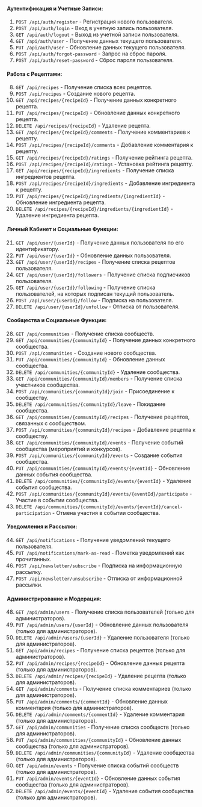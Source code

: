 
#### Аутентификация и Учетные Записи:
1. `POST /api/auth/register` - Регистрация нового пользователя.
2. `POST /api/auth/login` - Вход в учетную запись пользователя.
3. `GET /api/auth/logout` - Выход из учетной записи пользователя.
4. `GET /api/auth/user` - Получение данных текущего пользователя.
5. `PUT /api/auth/user` - Обновление данных текущего пользователя.
6. `POST /api/auth/forgot-password` - Запрос на сброс пароля.
7. `POST /api/auth/reset-password` - Сброс пароля пользователя.

#### Работа с Рецептами:
8. `GET /api/recipes` - Получение списка всех рецептов.
9. `POST /api/recipes` - Создание нового рецепта.
10. `GET /api/recipes/{recipeId}` - Получение данных конкретного рецепта.
11. `PUT /api/recipes/{recipeId}` - Обновление данных конкретного рецепта.
12. `DELETE /api/recipes/{recipeId}` - Удаление рецепта.
13. `GET /api/recipes/{recipeId}/comments` - Получение комментариев к рецепту.
14. `POST /api/recipes/{recipeId}/comments` - Добавление комментария к рецепту.
15. `GET /api/recipes/{recipeId}/ratings` - Получение рейтинга рецепта.
16. `POST /api/recipes/{recipeId}/ratings` - Установка рейтинга рецепту.
17. `GET /api/recipes/{recipeId}/ingredients` - Получение списка ингредиентов рецепта.
18. `POST /api/recipes/{recipeId}/ingredients` - Добавление ингредиента к рецепту.
19. `PUT /api/recipes/{recipeId}/ingredients/{ingredientId}` - Обновление ингредиента рецепта.
20. `DELETE /api/recipes/{recipeId}/ingredients/{ingredientId}` - Удаление ингредиента рецепта.

#### Личный Кабинет и Социальные Функции:
21. `GET /api/user/{userId}` - Получение данных пользователя по его идентификатору.
22. `PUT /api/user/{userId}` - Обновление данных пользователя.
23. `GET /api/user/{userId}/recipes` - Получение списка рецептов пользователя.
24. `GET /api/user/{userId}/followers` - Получение списка подписчиков пользователя.
25. `GET /api/user/{userId}/following` - Получение списка пользователей, на которых подписан текущий пользователь.
26. `POST /api/user/{userId}/follow` - Подписка на пользователя.
27. `DELETE /api/user/{userId}/unfollow` - Отписка от пользователя.

#### Сообщества и Социальные Функции:
28. `GET /api/communities` - Получение списка сообществ.
29. `GET /api/communities/{communityId}` - Получение данных конкретного сообщества.
30. `POST /api/communities` - Создание нового сообщества.
31. `PUT /api/communities/{communityId}` - Обновление данных сообщества.
32. `DELETE /api/communities/{communityId}` - Удаление сообщества.
33. `GET /api/communities/{communityId}/members` - Получение списка участников сообщества.
34. `POST /api/communities/{communityId}/join` - Присоединение к сообществу.
35. `DELETE /api/communities/{communityId}/leave` - Покидание сообщества.
36. `GET /api/communities/{communityId}/recipes` - Получение рецептов, связанных с сообществом.
37. `POST /api/communities/{communityId}/recipes` - Добавление рецепта к сообществу.
38. `GET /api/communities/{communityId}/events` - Получение событий сообщества (мероприятий и конкурсов).
39. `POST /api/communities/{communityId}/events` - Создание события сообщества.
40. `PUT /api/communities/{communityId}/events/{eventId}` - Обновление данных события сообщества.
41. `DELETE /api/communities/{communityId}/events/{eventId}` - Удаление события сообщества.
42. `POST /api/communities/{communityId}/events/{eventId}/participate` - Участие в событии сообщества.
43. `DELETE /api/communities/{communityId}/events/{eventId}/cancel-participation` - Отмена участия в событии сообщества.

#### Уведомления и Рассылки:
44. `GET /api/notifications` - Получение уведомлений текущего пользователя.
45. `PUT /api/notifications/mark-as-read` - Пометка уведомлений как прочитанных.
46. `POST /api/newsletter/subscribe` - Подписка на информационную рассылку.
47. `POST /api/newsletter/unsubscribe` - Отписка от информационной рассылки.

#### Администрирование и Модерация:
48. `GET /api/admin/users` - Получение списка пользователей (только для администраторов).
49. `PUT /api/admin/users/{userId}` - Обновление данных пользователя (только для администраторов).
50. `DELETE /api/admin/users/{userId}` - Удаление пользователя (только для администраторов).
51. `GET /api/admin/recipes` - Получение списка рецептов (только для администраторов).
52. `PUT /api/admin/recipes/{recipeId}` - Обновление данных рецепта (только для администраторов).
53. `DELETE /api/admin/recipes/{recipeId}` - Удаление рецепта (только для администраторов).
54. `GET /api/admin/comments` - Получение списка комментариев (только для администраторов).
55. `PUT /api/admin/comments/{commentId}` - Обновление данных комментария (только для администраторов).
56. `DELETE /api/admin/comments/{commentId}` - Удаление комментария (только для администраторов).
57. `GET /api/admin/communities` - Получение списка сообществ (только для администраторов).
58. `PUT /api/admin/communities/{communityId}` - Обновление данных сообщества (только для администраторов).
59. `DELETE /api/admin/communities/{communityId}` - Удаление сообщества (только для администраторов).
60. `GET /api/admin/events` - Получение списка событий сообществ (только для администраторов).
61. `PUT /api/admin/events/{eventId}` - Обновление данных события сообщества (только для администраторов).
62. `DELETE /api/admin/events/{eventId}` - Удаление события сообщества (только для администраторов).
